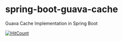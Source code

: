 # spring-boot-guava-cache
Guava Cache Implementation in Spring Boot

[![HitCount](http://hits.dwyl.io/teamtact/https://github.com/teamtact/spring-boot-guava-cache.svg)](http://hits.dwyl.io/teamtact/https://github.com/teamtact/spring-boot-guava-cache)
